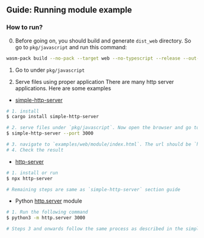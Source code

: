 ## Guide: Running module example

### How to run?
0. Before going on, you should build and generate `dist_web` directory. So go to `pkg/javascript` and run this command:
```sh
wasm-pack build --no-pack --target web --no-typescript --release --out-dir ./dist_web
```

1. Go to under `pkg/javascript`

2. Serve files using proper application
There are many http server applications. Here are some examples

- [simple-http-server](https://crates.io/crates/simple-http-server)
```sh
# 1. install
$ cargo install simple-http-server

# 2. serve files under `pkg/javascript`. Now open the browser and go to `http://localhost:3000`
$ simple-http-server --port 3000

# 3. navigate to `examples/web/module/index.html`. The url should be `http://localhost:3000/examples/web/module/index.html`
# 4. Check the result
```

- [http-server](https://www.npmjs.com/package/http-server)
```sh
# 1. install or run
$ npx http-server

# Remaining steps are same as `simple-http-server` section guide
```

- Python [http.server](https://docs.python.org/3/library/http.server.html#module-http.server) module
```sh
# 1. Run the following command
$ python3 -m http.server 3000

# Steps 3 and onwards follow the same process as described in the simple-http-server section.
```
